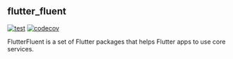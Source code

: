 ## flutter_fluent

[![test](https://github.com/aosorio-avilez/flutter_fluent/actions/workflows/test.yml/badge.svg)](https://github.com/aosorio-avilez/flutter_fluent/actions/workflows/test.yml)
[![codecov](https://codecov.io/github/aosorio-avilez/flutter_fluent/branch/main/graph/badge.svg?token=Fl66FTyup0)](https://codecov.io/github/aosorio-avilez/flutter_fluent)

FlutterFluent is a set of Flutter packages that helps Flutter apps to use core services.
